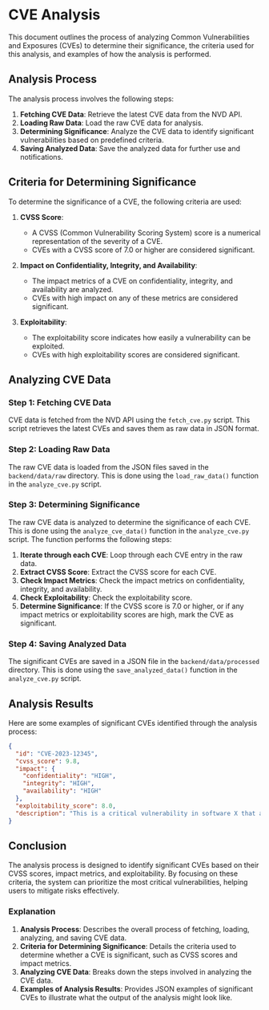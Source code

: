 # CVE Analysis

This document outlines the process of analyzing Common Vulnerabilities and Exposures (CVEs) to determine their significance, the criteria used for this analysis, and examples of how the analysis is performed.

## Analysis Process

The analysis process involves the following steps:

1. **Fetching CVE Data**: Retrieve the latest CVE data from the NVD API.
2. **Loading Raw Data**: Load the raw CVE data for analysis.
3. **Determining Significance**: Analyze the CVE data to identify significant vulnerabilities based on predefined criteria.
4. **Saving Analyzed Data**: Save the analyzed data for further use and notifications.

## Criteria for Determining Significance

To determine the significance of a CVE, the following criteria are used:

1. **CVSS Score**:
   - A CVSS (Common Vulnerability Scoring System) score is a numerical representation of the severity of a CVE.
   - CVEs with a CVSS score of 7.0 or higher are considered significant.

2. **Impact on Confidentiality, Integrity, and Availability**:
   - The impact metrics of a CVE on confidentiality, integrity, and availability are analyzed.
   - CVEs with high impact on any of these metrics are considered significant.

3. **Exploitability**:
   - The exploitability score indicates how easily a vulnerability can be exploited.
   - CVEs with high exploitability scores are considered significant.

## Analyzing CVE Data

### Step 1: Fetching CVE Data

CVE data is fetched from the NVD API using the `fetch_cve.py` script. This script retrieves the latest CVEs and saves them as raw data in JSON format.

### Step 2: Loading Raw Data

The raw CVE data is loaded from the JSON files saved in the `backend/data/raw` directory. This is done using the `load_raw_data()` function in the `analyze_cve.py` script.

### Step 3: Determining Significance

The raw CVE data is analyzed to determine the significance of each CVE. This is done using the `analyze_cve_data()` function in the `analyze_cve.py` script. The function performs the following steps:

1. **Iterate through each CVE**: Loop through each CVE entry in the raw data.
2. **Extract CVSS Score**: Extract the CVSS score for each CVE.
3. **Check Impact Metrics**: Check the impact metrics on confidentiality, integrity, and availability.
4. **Check Exploitability**: Check the exploitability score.
5. **Determine Significance**: If the CVSS score is 7.0 or higher, or if any impact metrics or exploitability scores are high, mark the CVE as significant.

### Step 4: Saving Analyzed Data

The significant CVEs are saved in a JSON file in the `backend/data/processed` directory. This is done using the `save_analyzed_data()` function in the `analyze_cve.py` script.

## Analysis Results

Here are some examples of significant CVEs identified through the analysis process:

```json
{
  "id": "CVE-2023-12345",
  "cvss_score": 9.8,
  "impact": {
    "confidentiality": "HIGH",
    "integrity": "HIGH",
    "availability": "HIGH"
  },
  "exploitability_score": 8.0,
  "description": "This is a critical vulnerability in software X that allows remote code execution."
}
```



## Conclusion

The analysis process is designed to identify significant CVEs based on their CVSS scores, impact metrics, and exploitability. By focusing on these criteria, the system can prioritize the most critical vulnerabilities, helping users to mitigate risks effectively.

### Explanation

1. **Analysis Process**: Describes the overall process of fetching, loading, analyzing, and saving CVE data.
2. **Criteria for Determining Significance**: Details the criteria used to determine whether a CVE is significant, such as CVSS scores and impact metrics.
3. **Analyzing CVE Data**: Breaks down the steps involved in analyzing the CVE data.
4. **Examples of Analysis Results**: Provides JSON examples of significant CVEs to illustrate what the output of the analysis might look like.


